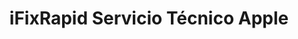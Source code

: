 ---
title: "iFixRapid Servicio Técnico Apple"
url: /madrid/ifixrapid-servicio-tecnico-apple/
shop: Computer
---